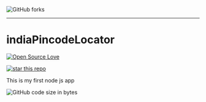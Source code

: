 ![GitHub forks](https://img.shields.io/github/forks/bhumijgupta/indiaPincodeLocator?color=1&style=flat-square)

-------------------------

# indiaPincodeLocator

[![Open Source Love](https://badges.frapsoft.com/os/mit/mit.svg?v=102)](https://github.com/ellerbrock/open-source-badge/)

[![star this repo](http://githubbadges.com/star.svg?user=boennemann&repo=badges&style=flat)](https://github.com/boennemann/badges)



This is my first node js app

![GitHub code size in bytes](https://img.shields.io/github/languages/code-size/bhumijgupta/indiaPincodeLocator)
